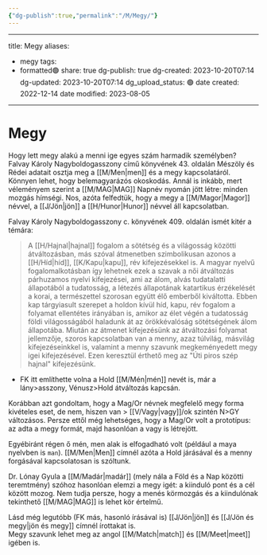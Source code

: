 ```yaml
---
{"dg-publish":true,"permalink":"/M/Megy/"}
---
```


---
title: Megy
aliases:
  - megy
tags:
  - formatted🟢
share: true
dg-publish: true
dg-created: 2023-10-20T07:14
dg-updated: 2023-10-20T07:14
dg_upload_status: 🟢
date created: 2022-12-14
date modified: 2023-08-05
---



# Megy

Hogy lett megy alakú a menni ige egyes szám harmadik személyben? Falvay Károly Nagyboldogasszony című könyvének 43. oldalán Mészöly és Rédei adatait osztja meg a [[M/Men\|men]] és a megy kapcsolatáról. Könnyen lehet, hogy belemagyarázós okoskodás. Annál is inkább, mert véleményem szerint a [[M/MAG\|MAG]] Napnév nyomán jött létre: minden mozgás hímségi. Nos, azóta felfedtük, hogy a megy a [[M/Magor\|Magor]] névvel, a [[J/Jön\|jön]] a [[H/Hunor\|Hunor]] névvel áll kapcsolatban.  

Falvay Károly Nagyboldogasszony c. könyvének 409. oldalán ismét kitér a témára:
> A [[H/Hajnal\|hajnal]] fogalom a sötétség és a világosság közötti átváltozásban, más szóval átmenetben szimbolikusan azonos a [[H/Híd\|híd]], [[K/Kapu\|kapu]], rév kifejezésekkel is. A magyar nyelvű fogalomalkotásban így lehetnek ezek a szavak a női átváltozás párhuzamos nyelvi kifejezései, ami az álom, alvás tudatalatti állapotából a tudatosság, a létezés állapotának katartikus érzékelését a korai, a természettel szorosan együtt élő emberből kiváltotta. Ebben kap tárgyiasult szerepet a holdon kívül híd, kapu, rév fogalom a folyamat ellentétes irányában is, amikor az élet végén a tudatosság földi világosságából haladunk át az örökkévalóság sötétségének álom állapotába. Miután az átmenet kifejezésünk az átváltozási folyamat jellemzője, szoros kapcsolatban van a menny, azaz túlvilág, másvilág kifejezéseinkkel is, valamint a menny szavunk megkeményedett megy igei kifejezésével. Ezen keresztül érthető meg az "Úti piros szép hajnal" kifejezésünk.  
- FK itt említhette volna a Hold [[M/Mén\|mén]] nevét is, már a lány>asszony, Vénusz>Hold átváltozás kapcsán.

Korábban azt gondoltam, hogy a Mag/Or névnek megfelelő megy forma kivételes eset, de nem, hiszen van > [[V/Vagy\|vagy]]/ok szintén N>GY változásos. Persze ettől még lehetséges, hogy a Mag/Or volt a prototípus: az adta a megy formát, majd hasonlóan a vagy is létrejött.  

Egyébiránt régen ő mén, men alak is elfogadható volt (például a maya nyelvben is `man`). [[M/Men\|Men]] címnél azóta a Hold járásával és a menny forgásával kapcsolatosan is szóltunk.  

Dr. Lónay Gyula a [[M/Madár\|madár]] (mely nála a Föld és a Nap közötti teremtmény) szóhoz hasonlóan elemzi a megy igét: a kiinduló pont és a cél között mozog. Nem tudja persze, hogy a menés körmozgás és a kiindulónak tekinthető [[M/MAG\|MAG]] is lehet kör értelmű.  

Lásd még legutóbb (FK más, hasonló írásával is) [[J/Jön\|jön]] és [[J/Jön és megy\|jön és megy]] címnél írottakat is.  
Megy szavunk lehet meg az angol [[M/Match\|match]] és [[M/Meet\|meet]] igében is.  